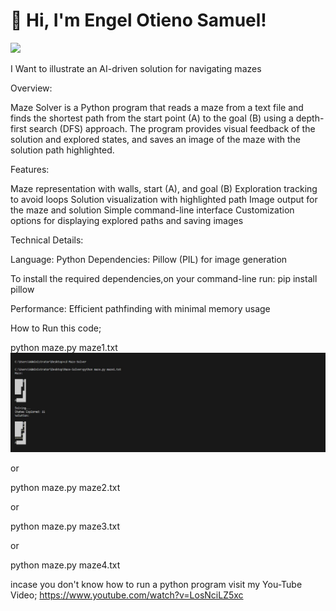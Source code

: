 # 👋 Hi, I'm Engel Otieno Samuel!

<img src="https://user-images.githubusercontent.com/74038190/229223263-cf2e4b07-2615-4f87-9c38-e37600f8381a.gif" width="200">


I Want to illustrate an AI-driven solution for navigating mazes

Overview:

Maze Solver is a Python program that reads a maze from a text file and finds the shortest path from the start point (A) to the goal (B) using a depth-first search (DFS) approach. The program provides visual feedback of the solution and explored states, and saves an image of the maze with the solution path highlighted.

Features:

Maze representation with walls, start (A), and goal (B)
Exploration tracking to avoid loops
Solution visualization with highlighted path
Image output for the maze and solution
Simple command-line interface
Customization options for displaying explored paths and saving images

Technical Details:

Language: Python
Dependencies: Pillow (PIL) for image generation

To install the required dependencies,on your command-line run:
pip install pillow

Performance: Efficient pathfinding with minimal memory usage



How to Run this code;

python maze.py maze1.txt
![Maze Solution](imagesol/solution1.JPG)

or

python maze.py maze2.txt

or

python maze.py maze3.txt

or

python maze.py maze4.txt

incase you don't know how to run a python program visit my You-Tube Video;
https://www.youtube.com/watch?v=LosNciLZ5xc
